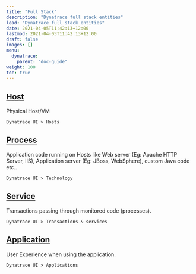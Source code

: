 ```yaml
---
title: "Full Stack"
description: "Dynatrace full stack entities"
lead: "Dynatrace full stack entities"
date: 2021-04-05T11:42:13+12:00
lastmod: 2021-04-05T11:42:13+12:00
draft: false
images: []
menu: 
  dynatrace:
    parent: "doc-guide"
weight: 100
toc: true
---
```


## [Host](https://www.dynatrace.com/support/help/shortlink/hosts-hub)

Physical Host/VM

    Dynatrace UI > Hosts

## [Process](https://www.dynatrace.com/support/help/shortlink/processes-hub)

Application code running on Hosts like Web server (Eg: Apache HTTP Server, IIS), Application server (Eg: JBoss, WebSphere), custom Java code etc..

    Dynatrace UI > Technology

## [Service](https://www.dynatrace.com/support/help/shortlink/transactions-and-services-hub)

Transactions passing through monitored code (processes).

    Dynatrace UI > Transactions & services

## [Application](https://www.dynatrace.com/support/help/shortlink/rum-application-concept)

User Experience when using the application.

    Dynatrace UI > Applications
